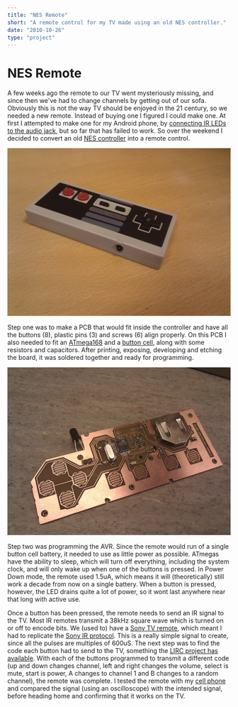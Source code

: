 ```yaml
---
title: "NES Remote"
short: "A remote control for my TV made using an old NES controller."
date: "2010-10-26"
type: "project"
---
```


# NES Remote

A few weeks ago the remote to our TV went mysteriously missing, and since then we've had to change channels by getting out of our sofa. Obviously this is not the way TV should be enjoyed in the 21 century, so we needed a new remote. Instead of buying one I figured I could make one. At first I attempted to make one for my Android phone, by [connecting IR LEDs to the audio jack](http://www.lirc.org/html/audio.html), but so far that has failed to work. So over the weekend I decided to convert an old [NES controller](http://shop.ebay.com/i.html?_nkw=nes+controller) into a remote control.

![nesremote1.jpg](nesremote1.jpg)

Step one was to make a PCB that would fit inside the controller and have all the buttons (8), plastic pins (3) and screws (6) align properly. On this PCB I also needed to fit an [ATmega168](http://www.avrfreaks.net/index.php?module=Freaks%20Devices&func=displayDev&objectid=78) and a [button cell](http://en.wikipedia.org/wiki/Button_cell), along with some resistors and capacitors. After printing, exposing, developing and etching the board, it was soldered together and ready for programming.

![nesremote2.jpg](nesremote2.jpg)

Step two was programming the AVR. Since the remote would run of a single button cell battery, it needed to use as little power as possible. ATmegas have the ability to sleep, which will turn off everything, including the system clock, and will only wake up when one of the buttons is pressed. In Power Down mode, the remote used 1.5uA, which means it will (theoretically) still work a decade from now on a single battery. When a button is pressed, however, the LED drains quite a lot of power, so it wont last anywhere near that long with active use.

Once a button has been pressed, the remote needs to send an IR signal to the TV. Most IR remotes transmit a 38kHz square wave which is turned on or off to encode bits. We (used to) have a [Sony TV remote](http://lirc.sourceforge.net/remotes/sony/RM-836.jpg), which meant I had to replicate the [Sony IR protocol](http://users.telenet.be/davshomepage/sony.htm). This is a really simple signal to create, since all the pulses are multiples of 600uS. The next step was to find the code each button had to send to the TV, something the [LIRC project has available](http://lirc.sourceforge.net/remotes/sony/RM-836). With each of the buttons programmed to transmit a different code (up and down changes channel, left and right changes the volume, select is mute, start is power, A changes to channel 1 and B changes to a random channel), the remote was complete. I tested the remote with my [cell phone](http://www.ehow.com/how_5466798_use-tv-remote-isnt-dead.html) and compared the signal (using an oscilloscope) with the intended signal, before heading home and confirming that it works on the TV.
